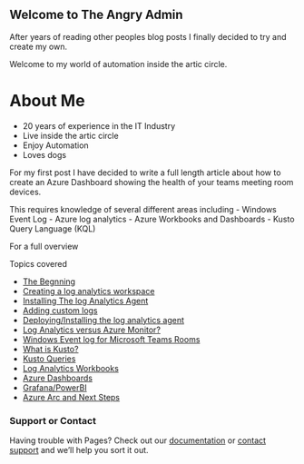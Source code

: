 ## Welcome to The Angry Admin

After years of reading other peoples blog posts I finally decided to try and create my own.

Welcome to my world of automation inside the artic circle.

# About Me
- 20 years of experience in the IT Industry
- Live inside the artic circle
- Enjoy Automation
- Loves dogs

For my first post I have decided to write a full length article about how to create an Azure Dashboard showing the health of your teams meeting room devices.

This requires knowledge of several different areas including 
                  - Windows Event Log
                  - Azure log analytics
                  - Azure Workbooks and Dashboards
                  - Kusto Query Language (KQL)

For a full overview

Topics covered
  - [The Begnning](https://github.com/OliverAdams/angryadmin/dashboard-overview)
  - [Creating a log analytics workspace](https://oliveradams.github.io/angryadmin/law)
  - [Installing The log Analytics Agent](https://github.com/OliverAdams/angryadmin/blob/gh-pages/mmagent)
  - [Adding custom logs](https://github.com/OliverAdams/angryadmin/law-customlogs)
  - [Deploying/Installing the log analytics agent](https://github.com/OliverAdams/angryadmin/)
  - [Log Analytics versus Azure Monitor?](https://github.com/OliverAdams/angryadmin/)
  - [Windows Event log for Microsoft Teams Rooms](https://oliveradams.github.io/angryadmin/teamsroom-eventlogs)
  - [What is Kusto?](https://github.com/OliverAdams/angryadmin/kusto)
  - [Kusto Queries](https://github.com/OliverAdams/angryadmin/kusto-queries)
  - [Log Analytics Workbooks](https://github.com/OliverAdams/angryadmin/azure-workbooks)
  - [Azure Dashboards](https://github.com/OliverAdams/angryadmin/azure-dashboards)
  - [Grafana/PowerBI](https://github.com/OliverAdams/angryadmin/grafana-powerbi)
  - [Azure Arc and Next Steps](https://github.com/OliverAdams/angryadmin/azure-arc)



### Support or Contact
Having trouble with Pages? Check out our [documentation](https://docs.github.com/categories/github-pages-basics/) or [contact support](https://support.github.com/contact) and we’ll help you sort it out.
